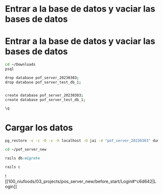 
# Entrar a la base de datos  y vaciar las bases de datos

# Entrar a la base de datos  y vaciar las bases de datos
```bash
cd ~/Downloads
psql
```

```bash
drop database pof_server_20230303;
drop database pof_server_test_db_1;


create database pof_server_20230303;
create database pof_server_test_db_1;

\q
```

# Cargar los datos

```bash
pg_restore -v -c -O -x -h localhost -U jai -d "pof_server_20230303" dump-mexiconiusushi_server_db_20230817.tar
```


```bash
cd ~/pof_server_new
```

```ruby
rails db:migrate
```

```ruby
rails c
```

![[100_niufoods/03_projects/pos_server_new/before_start/Login#^c6d642|Login]]
